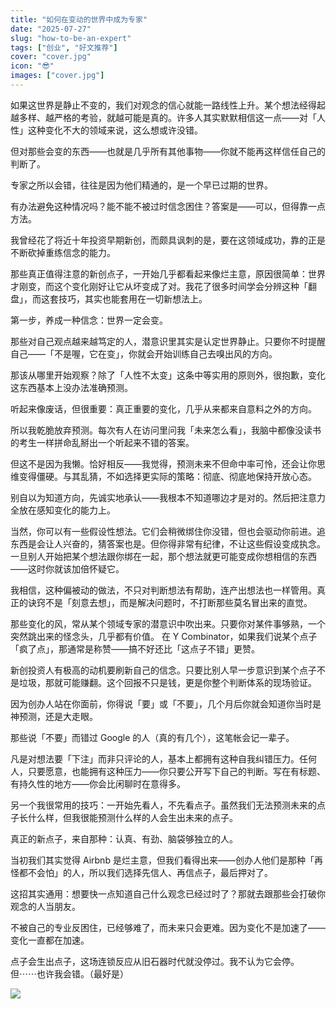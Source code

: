 ```yaml
---
title: "如何在变动的世界中成为专家"
date: "2025-07-27"
slug: "how-to-be-an-expert"
tags: ["创业", "好文推荐"]
cover: "cover.jpg"
icon: "😎"
images: ["cover.jpg"]
---
```

如果这世界是静止不变的，我们对观念的信心就能一路线性上升。某个想法经得起越多样、越严格的考验，就越可能是真的。许多人其实默默相信这一点——对「人性」这种变化不大的领域来说，这么想或许没错。



但对那些会变的东西——也就是几乎所有其他事物——你就不能再这样信任自己的判断了。



专家之所以会错，往往是因为他们精通的，是一个早已过期的世界。



有办法避免这种情况吗？能不能不被过时信念困住？答案是——可以，但得靠一点方法。



我曾经花了将近十年投资早期新创，而颇具讽刺的是，要在这领域成功，靠的正是不断砍掉重练信念的能力。



那些真正值得注意的新创点子，一开始几乎都看起来像烂主意，原因很简单：世界才刚变，而这个变化刚好让它从坏变成了对。我花了很多时间学会分辨这种「翻盘」，而这套技巧，其实也能套用在一切新想法上。



第一步，养成一种信念：世界一定会变。



那些对自己观点越来越笃定的人，潜意识里其实是认定世界静止。只要你不时提醒自己——「不是喔，它在变」，你就会开始训练自己去嗅出风的方向。



那该从哪里开始观察？除了「人性不太变」这条中等实用的原则外，很抱歉，变化这东西基本上没办法准确预测。



听起来像废话，但很重要：真正重要的变化，几乎从来都来自意料之外的方向。



所以我乾脆放弃预测。每次有人在访问里问我「未来怎么看」，我脑中都像没读书的考生一样拼命乱掰出一个听起来不错的答案。



但这不是因为我懒。恰好相反——我觉得，预测未来不但命中率可怜，还会让你思维变得僵硬。与其乱猜，不如选择更实际的策略：彻底、彻底地保持开放心态。



别自以为知道方向，先诚实地承认——我根本不知道哪边才是对的。然后把注意力全放在感知变化的能力上。



当然，你可以有一些假设性想法。它们会稍微绑住你没错，但也会驱动你前进。追东西是会让人兴奋的，猜答案也是。但你得非常有纪律，不让这些假设变成执念。
一旦别人开始把某个想法跟你绑在一起，那个想法就更可能变成你想相信的东西——这时你就该加倍怀疑它。



我相信，这种偏被动的做法，不只对判断想法有帮助，连产出想法也一样管用。真正的诀窍不是「刻意去想」，而是解决问题时，不打断那些莫名冒出来的直觉。



那些变化的风，常从某个领域专家的潜意识中吹出来。只要你对某件事够熟，一个突然跳出来的怪念头，几乎都有价值。
在 Y Combinator，如果我们说某个点子「疯了点」，那通常是称赞——搞不好还比「这点子不错」更赞。



新创投资人有极高的动机要刷新自己的信念。只要比别人早一步意识到某个点子不是垃圾，那就可能赚翻。这个回报不只是钱，更是你整个判断体系的现场验证。



因为创办人站在你面前，你得说「要」或「不要」，几个月后你就会知道你当时是神预测，还是大走眼。



那些说「不要」而错过 Google 的人（真的有几个），这笔帐会记一辈子。



凡是对想法要「下注」而非只评论的人，基本上都拥有这种自我纠错压力。任何人，只要愿意，也能拥有这种压力——你只要公开写下自己的判断。写在有标题、有持久性的地方——你会比闲聊时在意得多。



另一个我很常用的技巧：一开始先看人，不先看点子。虽然我们无法预测未来的点子长什么样，但我很能预测什么样的人会生出未来的点子。



真正的新点子，来自那种：认真、有劲、脑袋够独立的人。



当初我们其实觉得 Airbnb 是烂主意，但我们看得出来——创办人他们是那种「再怪都不会怕」的人，所以我们选择先信人、再信点子，最后押对了。



这招其实通用：想要快一点知道自己什么观念已经过时了？那就去跟那些会打破你观念的人当朋友。



不被自己的专业反困住，已经够难了，而未来只会更难。因为变化不是加速了——变化一直都在加速。



点子会生出点子，这场连锁反应从旧石器时代就没停过。我不认为它会停。
但⋯⋯也许我会错。（最好是）




![](https://prod-files-secure.s3.us-west-2.amazonaws.com/112d0858-5090-4d34-a606-b75eb8d65fd2/46476355-9cf3-4e99-9b7a-3531bc426380/1000202064.png?X-Amz-Algorithm=AWS4-HMAC-SHA256&X-Amz-Content-Sha256=UNSIGNED-PAYLOAD&X-Amz-Credential=ASIAZI2LB4667RIQZK5F%2F20250823%2Fus-west-2%2Fs3%2Faws4_request&X-Amz-Date=20250823T112612Z&X-Amz-Expires=3600&X-Amz-Security-Token=IQoJb3JpZ2luX2VjENL%2F%2F%2F%2F%2F%2F%2F%2F%2F%2FwEaCXVzLXdlc3QtMiJIMEYCIQCOIARkZ5K0qm%2FAAOcLAFb5nzNh5kLSdSnvU18FnMNF3AIhAJkUGWSAlOysAMFeYGAzIir4qyOjWA9N6uRZQIBz6WLJKv8DCCsQABoMNjM3NDIzMTgzODA1IgwNzVZmxTa5d8BUCzAq3ANCFIHmrg2E0lD33BqJL6Ivqn4EfmhDerL0NTfhwwsoqa6Zt323IJYTTxsJZSPBGO83cCwz%2Fs4W%2BBmhJgbyF32hYVtnBB%2FXW19a5%2Fjj%2B88mT%2FpZAJgUjr5jMoWkUBZXchWj%2FOOVVyUBSSYDzscn6MG8rdPJlwIFb63P6CmsXkn0ivWR8%2BHCS4nbNYw5YxkxDfEoFWirW12bV0qaCSCm%2FUBI%2BjoGsT%2FGAUuvffJIh0cNON5rsejQUJEPrciZxtEvV74PEvWk%2B3AnguGaOFB4UaoDRSvcARvvZPEMNi2d8HKRdD2v2gmZqeo37NpxpLYR0lKizglKA%2BPR4kfStgY83doLjxKb2R3kD890M1FiK91yTeHs2Ck5fSOhLbh%2BwC%2BZyEWgnBkLZFzJOEF08i9%2BCso%2FNE%2F6NgwnyZ4ktuQL7DjizXRG6G68%2FyMPa36o3MByswMVveuy1m9QZqQ%2FEOYj4gMxWPLISmDQ2m1D6VZbCY5ND8I59OhG%2FMQHFcn6U3pc551BGJZMGfcSRUVTrfGlQtsaZks6afKP0WTRgpaELXdXSWl37MlunM%2BzU53MoFxlJYrh5U4MkgLH4iA9U2vvHqw8dqhCg7JYFR9HbZrzzCaDBnfztCyWVk6SyvHJ3zDtn6bFBjqkAevuOPgEMPWWGW0Zl6EJwEFU9WBh6TlJz1TdSxsFCb4GlNdqdeb4R8E1cjpCObGk51Wqc5LVSs4cuRkNZsrqTZd4akB7ihgPGFvFt%2BURA9wfMPYae%2Fy0Jk6PIL3H8%2FAFT19LodUGSjiPCE4iaj0num0dUe8tD5lkRZbBBziGRj5bQeXRc0ezFSgZ4fLXa4fR2vLUMkkEMQmxh1QNlwDo8Bzmtzo2&X-Amz-Signature=3dbabaa8b09369a64b7aed99ff0a1bb812657f148853747c49f6f268be50e3a7&X-Amz-SignedHeaders=host&x-amz-checksum-mode=ENABLED&x-id=GetObject)

